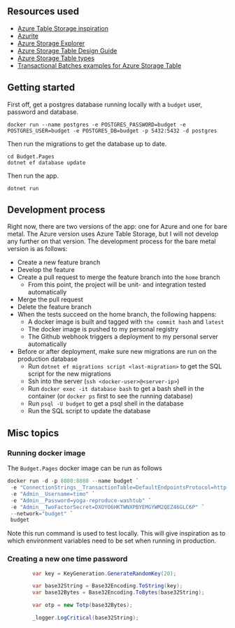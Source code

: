## Resources used

- [Azure Table Storage inspiration](https://www.troyhunt.com/working-with-154-million-records-on/)
- [Azurite](https://learn.microsoft.com/en-us/azure/storage/common/storage-use-azurite?tabs=docker-hub%2Ctable-storage)
- [Azure Storage Explorer](https://azure.microsoft.com/en-us/features/storage-explorer/)
- [Azure Storage Table Design Guide](https://docs.microsoft.com/en-us/azure/cosmos-db/table-storage-design-guide)
- [Azure Storage Table types](https://learn.microsoft.com/en-us/rest/api/storageservices/understanding-the-table-service-data-model#property-types)
- [Transactional Batches examples for Azure Storage Table](https://github.com/Azure/azure-sdk-for-net/blob/Azure.Data.Tables_12.8.2/sdk/tables/Azure.Data.Tables/samples/Sample6TransactionalBatch.md)

## Getting started

First off, get a postgres database running locally with a `budget` user, password and database.

```shell
docker run --name postgres -e POSTGRES_PASSWORD=budget -e POSTGRES_USER=budget -e POSTGRES_DB=budget -p 5432:5432 -d postgres
```

Then run the migrations to get the database up to date.

```shell
cd Budget.Pages
dotnet ef database update
```

Then run the app.

```shell
dotnet run
```

## Development process

Right now, there are two versions of the app: one for Azure and one for bare metal.
The Azure version uses Azure Table Storage, but I will not develop any further on that version.
The development process for the bare metal version is as follows:

- Create a new feature branch
- Develop the feature
- Create a pull request to merge the feature branch into the `home` branch
  - From this point, the project will be unit- and integration tested automatically
- Merge the pull request
- Delete the feature branch
- When the tests succeed on the home branch, the following happens:
  - A docker image is built and tagged with `the commit hash` and `latest`
  - The docker image is pushed to my personal registry
  - The Github webhook triggers a deployment to my personal server automatically
- Before or after deployment, make sure new migrations are run on the production database
  - Run `dotnet ef migrations script <last-migration>` to get the SQL script for the new migrations
  - Ssh into the server (`ssh <docker-user>@<server-ip>`)
  - Run `docker exec -it database bash` to get a bash shell in the container (or `docker ps` first to see the running database)
  - Run `psql -U budget` to get a psql shell in the database
  - Run the SQL script to update the database



## Misc topics

### Running docker image

The `Budget.Pages` docker image can be run as follows

```csharp
docker run -d -p 8080:8080 --name budget `
 -e "ConnectionStrings__TransactionTable=DefaultEndpointsProtocol=http;AccountName=devstoreaccount1;AccountKey=Eby8vdM02xNOcqFlqUwJPLlmEtlCDXJ1OUzFT50uSRZ6IFsuFq2UVErCz4I6tq/K1SZFPTOtr/KBHBeksoGMGw==;TableEndpoint=http://azurite:10002/devstoreaccount1" `
 -e "Admin__Username=timo" `
 -e "Admin__Password=yoga-reproduce-washtub" `
 -e "Admin__TwoFactorSecret=DXOYO6HKTWNXPBYEMGYWM2QEZ46GLC6P" `
 --network="budget" `
 budget
```

Note this run command is used to test locally. This will give inspiration as to which environment variables need to be set when running in production.

### Creating a new one time password

```csharp
        var key = KeyGeneration.GenerateRandomKey(20);

        var base32String = Base32Encoding.ToString(key);
        var base32Bytes = Base32Encoding.ToBytes(base32String);

        var otp = new Totp(base32Bytes);

        _logger.LogCritical(base32String);
```